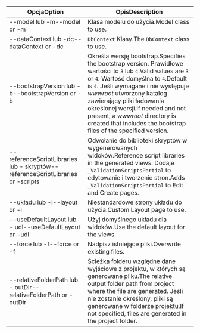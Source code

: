 <!-- Options common to Razor Pages and Controller -->
| <span data-ttu-id="33ea1-101">Opcja</span><span class="sxs-lookup"><span data-stu-id="33ea1-101">Option</span></span>               | <span data-ttu-id="33ea1-102">Opis</span><span class="sxs-lookup"><span data-stu-id="33ea1-102">Description</span></span>|
| ----------------- | ------------ |
| <span data-ttu-id="33ea1-103">--model lub -m</span><span class="sxs-lookup"><span data-stu-id="33ea1-103">--model or -m</span></span>  | <span data-ttu-id="33ea1-104">Klasa modelu do użycia.</span><span class="sxs-lookup"><span data-stu-id="33ea1-104">Model class to use.</span></span> |
| <span data-ttu-id="33ea1-105">--dataContext lub -dc</span><span class="sxs-lookup"><span data-stu-id="33ea1-105">--dataContext or -dc</span></span>  | <span data-ttu-id="33ea1-106">`DbContext` Klasy.</span><span class="sxs-lookup"><span data-stu-id="33ea1-106">The `DbContext` class to use.</span></span> |
| <span data-ttu-id="33ea1-107">--bootstrapVersion lub -b</span><span class="sxs-lookup"><span data-stu-id="33ea1-107">--bootstrapVersion or -b</span></span>  | <span data-ttu-id="33ea1-108">Określa wersję bootstrap.</span><span class="sxs-lookup"><span data-stu-id="33ea1-108">Specifies the bootstrap version.</span></span> <span data-ttu-id="33ea1-109">Prawidłowe wartości to `3` lub `4`.</span><span class="sxs-lookup"><span data-stu-id="33ea1-109">Valid values are `3` or `4`.</span></span> <span data-ttu-id="33ea1-110">Wartość domyślna to `4`.</span><span class="sxs-lookup"><span data-stu-id="33ea1-110">Default is `4`.</span></span> <span data-ttu-id="33ea1-111">Jeśli wymagane i nie występuje *wwwroot* utworzony katalog zawierający pliki ładowania określonej wersji.</span><span class="sxs-lookup"><span data-stu-id="33ea1-111">If needed and not present, a *wwwroot* directory is created that includes the bootstrap files of the specified version.</span></span> |
| <span data-ttu-id="33ea1-112">--referenceScriptLibraries lub - skryptów</span><span class="sxs-lookup"><span data-stu-id="33ea1-112">--referenceScriptLibraries or -scripts</span></span> |  <span data-ttu-id="33ea1-113">Odwołanie do biblioteki skryptów w wygenerowanych widoków.</span><span class="sxs-lookup"><span data-stu-id="33ea1-113">Reference script libraries in the generated views.</span></span> <span data-ttu-id="33ea1-114">Dodaje `_ValidationScriptsPartial` to edytowanie i tworzenie stron.</span><span class="sxs-lookup"><span data-stu-id="33ea1-114">Adds `_ValidationScriptsPartial` to Edit and Create pages.</span></span> |
| <span data-ttu-id="33ea1-115">--układu lub -l</span><span class="sxs-lookup"><span data-stu-id="33ea1-115">--layout or -l</span></span> | <span data-ttu-id="33ea1-116">Niestandardowe strony układu do użycia.</span><span class="sxs-lookup"><span data-stu-id="33ea1-116">Custom Layout page to use.</span></span> |
| <span data-ttu-id="33ea1-117">--useDefaultLayout lub - udl</span><span class="sxs-lookup"><span data-stu-id="33ea1-117">--useDefaultLayout or -udl</span></span> | <span data-ttu-id="33ea1-118">Użyj domyślnego układu dla widoków.</span><span class="sxs-lookup"><span data-stu-id="33ea1-118">Use the default layout for the views.</span></span> |
| <span data-ttu-id="33ea1-119">--force lub -f</span><span class="sxs-lookup"><span data-stu-id="33ea1-119">--force or -f</span></span> | <span data-ttu-id="33ea1-120">Nadpisz istniejące pliki.</span><span class="sxs-lookup"><span data-stu-id="33ea1-120">Overwrite existing files.</span></span> |
| <span data-ttu-id="33ea1-121">--relativeFolderPath lub - outDir</span><span class="sxs-lookup"><span data-stu-id="33ea1-121">--relativeFolderPath or -outDir</span></span> | <span data-ttu-id="33ea1-122">Ścieżka folderu względne dane wyjściowe z projektu, w których są generowane pliku.</span><span class="sxs-lookup"><span data-stu-id="33ea1-122">The relative output folder path from project where the file are generated.</span></span> <span data-ttu-id="33ea1-123">Jeśli nie zostanie określony, pliki są generowane w folderze projektu.</span><span class="sxs-lookup"><span data-stu-id="33ea1-123">If not specified, files are generated in the project folder.</span></span> |